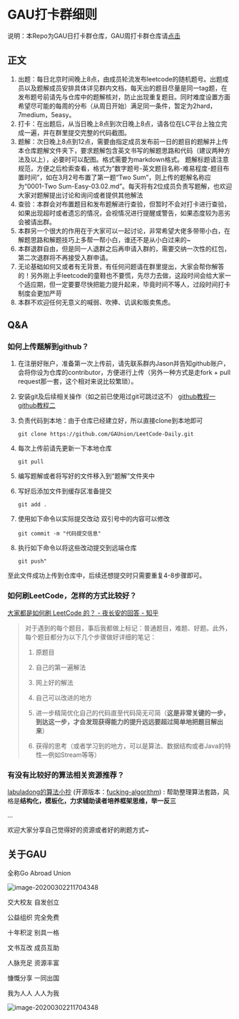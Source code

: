 # GAU打卡群细则

说明：本Repo为GAU日打卡群仓库，GAU周打卡群仓库请[点击](https://github.com/GAUnion/LeetCode-Weekly)

## 正文

1. 出题：每日北京时间晚上8点，由成员轮流发布leetcode的随机题号。出题成员以及题解成员安排具体详见群内文档，每天出的题目尽量是同一tag题，在发布题号前请先与仓库中的题解核对，防止出现重复题目。同时难度设置方面希望尽可能的每周的分布（从周日开始）满足同一条件，暂定为2hard，7medium，5easy。
2. 打卡：在出题后，从当日晚上8点到次日晚上8点，请各位在LC平台上独立完成一遍，并在群里提交完整的代码截图。
3. 题解：次日晚上8点到12点，需要由指定成员发布前一日的题目的题解并上传本仓库题解文件夹下，要求题解包含英文书写的解题思路和代码（建议两种方法及以上），必要时可以配图。格式需要为markdown格式。 题解标题请注意规范，方便之后检索查看，格式为“数字题号-英文题目名称-难易程度-题目布置时间”，如在3月2号布置了第一题“Two Sum”，则上传的题解名称应为“0001-Two Sum-Easy-03.02.md”。每天将有2位成员负责写题解，也欢迎大家对题解提出讨论和询问或者提供其他解法
4. 查验：本群会对布置题目和发布题解进行查验，但暂时不会对打卡进行查验，如果出现超时或者遗忘的情况，会视情况进行提醒或警告，如果态度较为恶劣会被请出群。
5. 本群另一个很大的作用在于大家可以一起讨论，非常希望大佬多带带小白，在解题思路和解题技巧上多帮一帮小白，谁还不是从小白过来的~
6. 本群退群自由，但是同一人退群之后再申请入群的，需要交纳一次性的红包，第二次退群将不再接受入群申请。
7. 无论基础如何又或者有无背景，有任何问题请在群里提出，大家会帮你解答的！另外刚上手leetcode的童鞋也不要慌，先尽力去做，这段时间会给大家一个适应期，但一定要要尽快把能力提升起来，毕竟时间不等人，过段时间打卡制度会更加严苛
8. 本群不欢迎任何无意义的喊弱、吹捧、讥讽和贩卖焦虑。

## Q&A

### 如何上传题解到github？

1. 在注册好账户，准备第一次上传前，请先联系群内Jason并告知github账户，会将你设为仓库的contributor，方便进行上传（另外一种方式是走fork + pull request那一套，这个相对来说比较繁琐）。

2. 安装git及后续相关操作（如之前已使用过git可跳过这不） [github教程一](<https://blog.csdn.net/qq_35246620/article/details/66973794>) [github教程二](<https://www.runoob.com/w3cnote/git-guide.html>)

3. 负责代码到本地：由于仓库已经建立好，所以直接clone到本地即可
      
   `git clone https://github.com/GAUnion/LeetCode-Daily.git` 

4. 每次上传前请先更新一下本地仓库 
  
   `git pull` 

5. 编写题解或者将写好的文件移入到“题解”文件夹中

6. 写好后添加文件到缓存区准备提交
  
   `git add .`

7. 使用如下命令以实际提交改动 双引号中的内容可以修改

   `git commit -m "代码提交信息"`

8. 执行如下命令以将这些改动提交到远端仓库

   `git push"`

至此文件成功上传到仓库中，后续还想提交时只需要重复4-8步骤即可。

### 如何刷LeetCode，怎样的方式比较好？

[大家都是如何刷 LeetCode 的？ - 夜长安的回答 - 知乎](https://www.zhihu.com/question/280279208/answer/553161466)

> 对于遇到的每个题目，事后我都做上标记：普通题目，难题、好题。此外，每个题目都分为以下几个步骤做好详细的笔记：
>
> 1. 原题目
>
> 2. 自己的第一遍解法
>
> 3. 网上好的解法
>
> 4. 自己可以改进的地方
>
> 5. 进一步精简优化自己的代码直至代码简无可简（**这是非常关键的一步，到达这一步，才会发现获得能力的提升远远要超过简单地把题目解出来**）
>
> 6. 获得的思考（或者学习到的地方，可以是算法、数据结构或者Java的特性—例如Stream等等）

### 有没有比较好的算法相关资源推荐？

[labuladong的算法小抄](<https://labuladong.gitbook.io/algo/>) (开源版本：[fucking-algorithm](https://github.com/labuladong/fucking-algorithm)) : 帮助整理算法套路，风格是**结构化，模板化，力求辅助读者培养框架思维，举一反三**

...

欢迎大家分享自己觉得好的资源或者好的刷题方式~ 

## 关于GAU

全称Go Abroad Union

![image-20200302211704348](https://github.com/GAUnion/LeetCode-Daily/blob/master/images/gau-1.png)

交大校友 自发创立

公益组织 完全免费

十年积淀 别具一格

文书互改 成员互助

人脉充足 资源丰富

慷慨分享 一同出国

我为人人 人人为我

![image-20200302211704348](https://github.com/GAUnion/LeetCode-Daily/blob/master/images/gau.png)